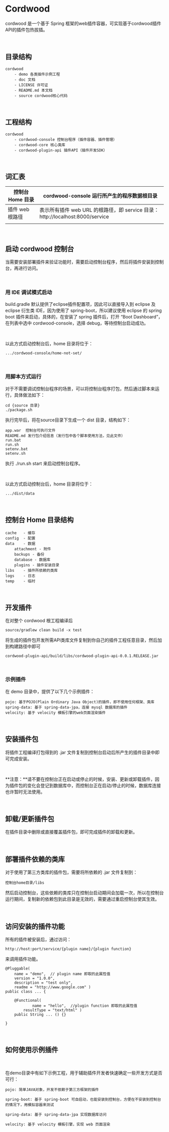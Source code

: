 Cordwood
========

cordwood 是一个基于 Spring
框架的web插件容器，可实现基于cordwood插件API的插件包热拔插。

 

目录结构
--------

~~~~~~~~~~~~~~~~~~~~~~~~~~~~~~~~~~~~~~~~~~~~~~~~~~~~~~~~~~~~~~~~~~~~~~~~~~~~~~~~
cordwood
    - demo 各类插件示例工程
    - doc 文档
    - LICENSE 许可证
    - README.md 本文档
    - source cordwood核心代码
~~~~~~~~~~~~~~~~~~~~~~~~~~~~~~~~~~~~~~~~~~~~~~~~~~~~~~~~~~~~~~~~~~~~~~~~~~~~~~~~

 

工程结构
--------

~~~~~~~~~~~~~~~~~~~~~~~~~~~~~~~~~~~~~~~~~~~~~~~~~~~~~~~~~~~~~~~~~~~~~~~~~~~~~~~~
cordwood
    - cordwood-console 控制台程序（插件容器、插件管理）
    - cordwood-core 核心类库
    - cordwood-plugin-api 插件API（插件开发SDK）
~~~~~~~~~~~~~~~~~~~~~~~~~~~~~~~~~~~~~~~~~~~~~~~~~~~~~~~~~~~~~~~~~~~~~~~~~~~~~~~~

 

词汇表
------

| 控制台 Home 目录 | cordwood-console 运行所产生的程序数据根目录                                   |
|------------------|-------------------------------------------------------------------------------|
| 插件 web 根路径  | 表示所有插件 web URL 的根路径，即 service 目录：http://localhost:8000/service |
|                  |                                                                               |

 

启动 cordwood 控制台
--------------------

当需要安装部署插件来验证功能时，需要启动控制台程序，然后将插件安装到控制台，再进行访问。

 

### 用 IDE 调试模式启动

build.gradle 默认提供了eclipse插件配置项，因此可以直接导入到 eclipse 及 eclipse
衍生类 IDE，因为使用了 spring-boot，所以建议使用 eclipse 的 spring boot
插件来启动，具体的，在安装了 spring 插件后，打开 “Boot Dashboard”，在列表中选中
cordwood-console，选择 debug，等待控制台启动成功。

 

以此方式启动控制台后，home 目录将位于：

~~~~~~~~~~~~~~~~~~~~~~~~~~~~~~~~~~~~~~~~~~~~~~~~~~~~~~~~~~~~~~~~~~~~~~~~~~~~~~~~
.../cordwood-console/home-not-set/
~~~~~~~~~~~~~~~~~~~~~~~~~~~~~~~~~~~~~~~~~~~~~~~~~~~~~~~~~~~~~~~~~~~~~~~~~~~~~~~~

 

### 用脚本方式运行

对于不需要调试控制台程序的场景，可以将控制台程序打包，然后通过脚本来运行，具体做法如下：

~~~~~~~~~~~~~~~~~~~~~~~~~~~~~~~~~~~~~~~~~~~~~~~~~~~~~~~~~~~~~~~~~~~~~~~~~~~~~~~~
cd {source 目录}
./package.sh
~~~~~~~~~~~~~~~~~~~~~~~~~~~~~~~~~~~~~~~~~~~~~~~~~~~~~~~~~~~~~~~~~~~~~~~~~~~~~~~~

执行完毕后，将在source目录下生成一个 dist 目录，结构如下：

~~~~~~~~~~~~~~~~~~~~~~~~~~~~~~~~~~~~~~~~~~~~~~~~~~~~~~~~~~~~~~~~~~~~~~~~~~~~~~~~
app.war  控制台可执行文件
README.md 发行包介绍信息（发行包中各个脚本使用方法，见此文件）
run.bat
run.sh
setenv.bat
setenv.sh
~~~~~~~~~~~~~~~~~~~~~~~~~~~~~~~~~~~~~~~~~~~~~~~~~~~~~~~~~~~~~~~~~~~~~~~~~~~~~~~~

执行 ./run.sh start 来启动控制台程序。

 

以此方式启动控制台后，home 目录将位于：

~~~~~~~~~~~~~~~~~~~~~~~~~~~~~~~~~~~~~~~~~~~~~~~~~~~~~~~~~~~~~~~~~~~~~~~~~~~~~~~~
.../dist/data
~~~~~~~~~~~~~~~~~~~~~~~~~~~~~~~~~~~~~~~~~~~~~~~~~~~~~~~~~~~~~~~~~~~~~~~~~~~~~~~~

 

控制台 Home 目录结构
--------------------

~~~~~~~~~~~~~~~~~~~~~~~~~~~~~~~~~~~~~~~~~~~~~~~~~~~~~~~~~~~~~~~~~~~~~~~~~~~~~~~~
cache   - 缓存
config  - 配置
data    - 数据
    attachment - 附件
    backups - 备份
    database - 数据库
    plugins - 插件安装目录
libs    - 插件所依赖的类库
logs    - 日志
temp    - 临时
~~~~~~~~~~~~~~~~~~~~~~~~~~~~~~~~~~~~~~~~~~~~~~~~~~~~~~~~~~~~~~~~~~~~~~~~~~~~~~~~

 

开发插件
--------

在对整个 cordwood 根工程编译后

~~~~~~~~~~~~~~~~~~~~~~~~~~~~~~~~~~~~~~~~~~~~~~~~~~~~~~~~~~~~~~~~~~~~~~~~~~~~~~~~
source/gradlew clean build -x test
~~~~~~~~~~~~~~~~~~~~~~~~~~~~~~~~~~~~~~~~~~~~~~~~~~~~~~~~~~~~~~~~~~~~~~~~~~~~~~~~

将生成的插件包开发所需API类库文件复制到你自己的插件工程任意目录，然后加到构建路径中即可

~~~~~~~~~~~~~~~~~~~~~~~~~~~~~~~~~~~~~~~~~~~~~~~~~~~~~~~~~~~~~~~~~~~~~~~~~~~~~~~~
cordwood-plugin-api/build/libs/cordwood-plugin-api-0.0.1.RELEASE.jar
~~~~~~~~~~~~~~~~~~~~~~~~~~~~~~~~~~~~~~~~~~~~~~~~~~~~~~~~~~~~~~~~~~~~~~~~~~~~~~~~

 

### 示例插件

在 demo 目录中，提供了以下几个示例插件：

~~~~~~~~~~~~~~~~~~~~~~~~~~~~~~~~~~~~~~~~~~~~~~~~~~~~~~~~~~~~~~~~~~~~~~~~~~~~~~~~
pojo: 基于POJO(Plain Ordinary Java Object)的插件，即不使用任何框架、类库
spring-data: 基于 spring-data-jpa，连接 mysql 数据库的插件
velocity: 基于 velocity 模板引擎的web页面渲染插件
~~~~~~~~~~~~~~~~~~~~~~~~~~~~~~~~~~~~~~~~~~~~~~~~~~~~~~~~~~~~~~~~~~~~~~~~~~~~~~~~

 

安装插件包
----------

将插件工程编译打包得到的 .jar
文件复制到控制台启动后所产生的插件目录中即可完成安装。

 

**注意：**请不要在控制台正在启动或停止的时候，安装、更新或卸载插件，因为插件包的变化会登记到数据库中，而控制台正在启动/停止的时候，数据库连接也许暂时无法使用。

 

卸载/更新插件包
---------------

在插件目录中删除或直接覆盖插件包，即可完成插件的卸载和更新。

 

部署插件依赖的类库
------------------

对于使用了第三方类库的插件包，需要将所依赖的 .jar 文件复制到：

~~~~~~~~~~~~~~~~~~~~~~~~~~~~~~~~~~~~~~~~~~~~~~~~~~~~~~~~~~~~~~~~~~~~~~~~~~~~~~~~
控制台home目录/libs
~~~~~~~~~~~~~~~~~~~~~~~~~~~~~~~~~~~~~~~~~~~~~~~~~~~~~~~~~~~~~~~~~~~~~~~~~~~~~~~~

然后启动控制台，这些依赖的类库只在控制台启动期间会加载一次，所以在控制台运行期间，复制新的依赖包到此目录是无效的，需要通过重启控制台使其生效。

 

访问安装的插件功能
------------------

所有的插件被安装后，通过访问：

~~~~~~~~~~~~~~~~~~~~~~~~~~~~~~~~~~~~~~~~~~~~~~~~~~~~~~~~~~~~~~~~~~~~~~~~~~~~~~~~
http://host:port/service/{plugin name}/{plugin function}
~~~~~~~~~~~~~~~~~~~~~~~~~~~~~~~~~~~~~~~~~~~~~~~~~~~~~~~~~~~~~~~~~~~~~~~~~~~~~~~~

来调用插件功能。

~~~~~~~~~~~~~~~~~~~~~~~~~~~~~~~~~~~~~~~~~~~~~~~~~~~~~~~~~~~~~~~~~~~~~~~~~~~~~~~~
@Pluggable(
    name = "demo",  // plugin name 即取的此属性值
    version = "1.0.0",
    description = "test only",
    readme = "http://www.google.com" )
public class ... {

    @Functional(
            name = "hello",  //plugin function 即取的此属性值
        resultType = "text/html" )
    public String ... () {}

}
~~~~~~~~~~~~~~~~~~~~~~~~~~~~~~~~~~~~~~~~~~~~~~~~~~~~~~~~~~~~~~~~~~~~~~~~~~~~~~~~

 

如何使用示例插件
----------------

 

在demo目录中有如下示例工程，用于辅助插件开发者快速确定一些开发方式是否可行：

~~~~~~~~~~~~~~~~~~~~~~~~~~~~~~~~~~~~~~~~~~~~~~~~~~~~~~~~~~~~~~~~~~~~~~~~~~~~~~~~
pojo: 简单JAVA对象，开发不依赖于第三方框架的插件

spring-boot: 基于 spring-boot 可自启动，也能安装到控制台，方便在不安装到控制台的情况下，用模拟容器来测试

spring-data: 基于 spring-data-jpa 实现数据库访问

velocity: 基于 velocity 模板引擎，实现 web 页面渲染
~~~~~~~~~~~~~~~~~~~~~~~~~~~~~~~~~~~~~~~~~~~~~~~~~~~~~~~~~~~~~~~~~~~~~~~~~~~~~~~~
